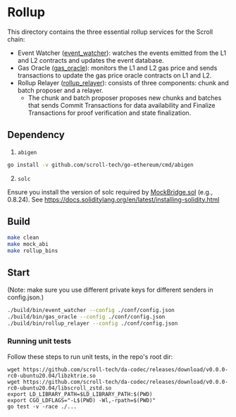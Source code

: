 # Rollup

This directory contains the three essential rollup services for the Scroll chain:
- Event Watcher (<a href="./cmd/event_watcher/">event_watcher</a>): watches the events emitted from the L1 and L2 contracts and updates the event database.
- Gas Oracle (<a href="./cmd/gas_oracle/">gas_oracle</a>): monitors the L1 and L2 gas price and sends transactions to update the gas price oracle contracts on L1 and L2.
- Rollup Relayer (<a href="./cmd/rollup_relayer/">rollup_relayer</a>): consists of three components: chunk and batch proposer and a relayer.
    - The chunk and batch proposer proposes new chunks and batches that sends Commit Transactions for data availability and Finalize Transactions for proof verification and state finalization.

## Dependency

1. `abigen`

``` bash
go install -v github.com/scroll-tech/go-ethereum/cmd/abigen
```

2. `solc`

Ensure you install the version of solc required by [MockBridge.sol](./mock_bridge/MockBridge.sol#L2) (e.g., 0.8.24). See https://docs.soliditylang.org/en/latest/installing-solidity.html

## Build

```bash
make clean
make mock_abi
make rollup_bins
```

## Start

(Note: make sure you use different private keys for different senders in config.json.)

```bash
./build/bin/event_watcher --config ./conf/config.json
./build/bin/gas_oracle --config ./conf/config.json
./build/bin/rollup_relayer --config ./conf/config.json
```

### Running unit tests

Follow these steps to run unit tests, in the repo's root dir:

```
wget https://github.com/scroll-tech/da-codec/releases/download/v0.0.0-rc0-ubuntu20.04/libzktrie.so
wget https://github.com/scroll-tech/da-codec/releases/download/v0.0.0-rc0-ubuntu20.04/libscroll_zstd.so
export LD_LIBRARY_PATH=$LD_LIBRARY_PATH:$(PWD)
export CGO_LDFLAGS="-L$(PWD) -Wl,-rpath=$(PWD)"
go test -v -race ./...
```
